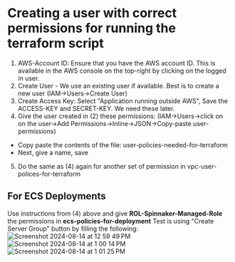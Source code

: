 # Creating a user with correct permissions for running the terraform script

1. AWS-Account ID: Ensure that you have the AWS account ID. This is available in the AWS console on the top-right by clicking on the logged in user.
2. Create User - We use an existing user if available. Best is to create a new user (IAM->Users->Create User)
3. Create Access Key: Select "Application running outside AWS", Save the ACCESS-KEY and SECRET-KEY. We need these later.
4. Give the user created in (2) these permissions: (IAM->Users->click on on the user->Add Permissions->Inline->JSON->Copy-paste user-permissions)
  - Copy paste the contents of the file: user-policies-needed-for-terraform
  - Next, give a name, save
5. Do the same as (4) again for another set of permission in vpc-user-polices-for-terraform


## For ECS Deployments
Use instructions from (4) above and give **ROL-Spinnaker-Managed-Role** the permissions in **ecs-policies-for-deployment**
Test is using "Create Server Group" button by filling the following:
![Screenshot 2024-08-14 at 12 59 49 PM](https://github.com/user-attachments/assets/8fb26d9e-f327-4e2c-9a74-0ba78f6f4e44)
![Screenshot 2024-08-14 at 1 00 14 PM](https://github.com/user-attachments/assets/b4b3b70b-6fba-4dd8-9276-c3de960bace7)
![Screenshot 2024-08-14 at 1 01 25 PM](https://github.com/user-attachments/assets/1bd4f1d7-2c77-4319-ad2d-dc1c327d3793)
